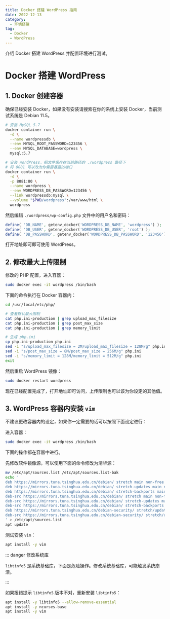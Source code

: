 ```yaml
---
title: Docker 搭建 WordPress 指南
date: 2022-12-13
category:
  - 环境搭建
tag:
  - Docker
  - WordPress
---
```


介绍 Docker 搭建 WordPress 并配置环境进行测试。

<!-- more -->

# Docker 搭建 WordPress

## 1. Docker 创建容器

确保已经安装 Docker，如果没有安装请搜索在你的系统上安装 Docker，当前测试系统是 Debian 11.5。

```bash
# 安装 MySQL 5.7
docker container run \
  -d \
  --name wordpressdb \
  --env MYSQL_ROOT_PASSWORD=123456 \
  --env MYSQL_DATABASE=wordpress \
  mysql:5.7

# 安装 WordPress，把文件保存在当前路径的 ./wordpress 路径下
# 将 8081 可以改为你需要暴露的端口
docker container run \
  -d \
  -p 8081:80 \
  --name wordpress \
  --env WORDPRESS_DB_PASSWORD=123456 \
  --link wordpressdb:mysql \
  --volume "$PWD/wordpress":/var/www/html \
  wordpress
```

然后编辑 `./wordpress/wp-config.php` 文件中的用户名和密码：

```php
define( 'DB_NAME', getenv_docker('WORDPRESS_DB_NAME', 'wordpress') );
define( 'DB_USER', getenv_docker('WORDPRESS_DB_USER', 'root') );
define( 'DB_PASSWORD', getenv_docker('WORDPRESS_DB_PASSWORD', '123456') );
```

打开地址即可即可使用 WordPress。

## 2. 修改最大上传限制

修改的 PHP 配置，进入容器：

```bash
sudo docker exec -it wordpress /bin/bash
```

下面的命令执行在 Docker 容器内：

```bash
cd /usr/local/etc/php/

# 查看默认最大限制
cat php.ini-production | grep upload_max_filesize
cat php.ini-production | grep post_max_size
cat php.ini-production | grep memory_limit

# 生成 php.ini
cp php.ini-production php.ini
sed -i "s/upload_max_filesize = 2M/upload_max_filesize = 128M/g" php.ini
sed -i "s/post_max_size = 8M/post_max_size = 256M/g" php.ini
sed -i "s/memory_limit = 128M/memory_limit = 512M/g" php.ini
exit
```

然后重启 WordPress 镜像：

```bash
sudo docker restart wordpress
```

现在已经配置完成了，打开地址即可访问，上传限制也可以该为你设定的其他值。

## 3. WordPress 容器内安装 `vim`

不建议更改容器内的设定，如果你一定需要的话可以按照下面设定进行：

进入容器：

```bash
sudo docker exec -it wordpress /bin/bash
```

下面的操作都在容器中进行。

先修改软件镜像源，可以使用下面的命令修改为清华源：

```bash
mv /etc/apt/sources.list /etc/apt/sources.list-bak
echo '
deb https://mirrors.tuna.tsinghua.edu.cn/debian/ stretch main non-free contrib
deb https://mirrors.tuna.tsinghua.edu.cn/debian/ stretch-updates main non-free contrib
deb https://mirrors.tuna.tsinghua.edu.cn/debian/ stretch-backports main non-free contrib
deb-src https://mirrors.tuna.tsinghua.edu.cn/debian/ stretch main non-free contrib
deb-src https://mirrors.tuna.tsinghua.edu.cn/debian/ stretch-updates main non-free contrib
deb-src https://mirrors.tuna.tsinghua.edu.cn/debian/ stretch-backports main non-free contrib
deb https://mirrors.tuna.tsinghua.edu.cn/debian-security/ stretch/updates main non-free contrib
deb-src https://mirrors.tuna.tsinghua.edu.cn/debian-security/ stretch/updates main non-free contrib
' > /etc/apt/sources.list
apt update
```

测试安装 `vim`：

```bash
apt install -y vim
```

::: danger 修改系统库

`libtinfo5` 是系统基础库，下面是危险操作。修改系统基础库，可能触发系统崩溃。

:::

如果报错提示 `libtinfo5` 版本不对，重新安装 `libtinfo5`：

```bash
apt install -y libtinfo5 --allow-remove-essential
apt install -y ncurses-base
apt install -y vim
```
